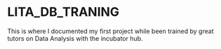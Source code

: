 # LITA_DB_TRANING
This is where I documented my first project while been trained by great tutors on Data Analysis with the incubator hub.
